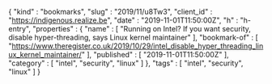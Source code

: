 {
  "kind" : "bookmarks",
  "slug" : "2019/11/u8Tw3",
  "client_id" : "https://indigenous.realize.be",
  "date" : "2019-11-01T11:50:00Z",
  "h" : "h-entry",
  "properties" : {
    "name" : [ "Running on Intel? If you want security, disable hyper-threading, says Linux kernel maintainer" ],
    "bookmark-of" : [ "https://www.theregister.co.uk/2019/10/29/intel_disable_hyper_threading_linux_kernel_maintainer/" ],
    "published" : [ "2019-11-01T11:50:00Z" ],
    "category" : [ "intel", "security", "linux" ]
  },
  "tags" : [ "intel", "security", "linux" ]
}

